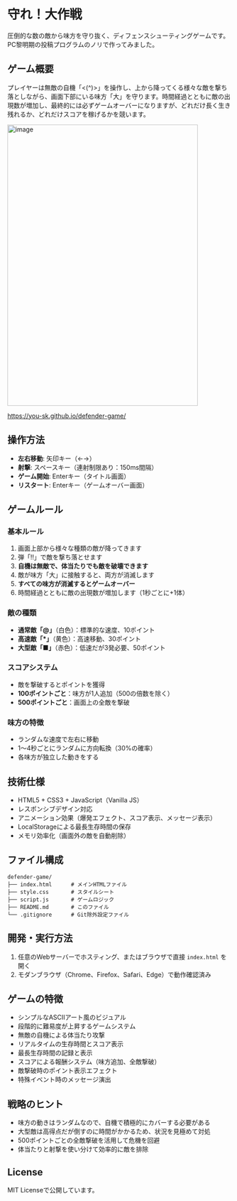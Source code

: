 # 守れ！大作戦

圧倒的な数の敵から味方を守り抜く、ディフェンスシューティングゲームです。  
PC黎明期の投稿プログラムのノリで作ってみました。

## ゲーム概要

プレイヤーは無敵の自機「<(^)>」を操作し、上から降ってくる様々な敵を撃ち落としながら、画面下部にいる味方「大」を守ります。時間経過とともに敵の出現数が増加し、最終的には必ずゲームオーバーになりますが、どれだけ長く生き残れるか、どれだけスコアを稼げるかを競います。

<img width="429" height="633" alt="image" src="https://github.com/user-attachments/assets/c0cad714-2d0c-4465-b913-a17dd78752b6" />

https://you-sk.github.io/defender-game/

## 操作方法

- **左右移動**: 矢印キー（←→）
- **射撃**: スペースキー（連射制限あり：150ms間隔）
- **ゲーム開始**: Enterキー（タイトル画面）
- **リスタート**: Enterキー（ゲームオーバー画面）

## ゲームルール

### 基本ルール
1. 画面上部から様々な種類の敵が降ってきます
2. 弾「!!」で敵を撃ち落とせます
3. **自機は無敵で、体当たりでも敵を破壊できます**
4. 敵が味方「大」に接触すると、両方が消滅します
5. **すべての味方が消滅するとゲームオーバー**
6. 時間経過とともに敵の出現数が増加します（1秒ごとに+1体）

### 敵の種類
- **通常敵「@」**（白色）：標準的な速度、10ポイント
- **高速敵「*」**（黄色）：高速移動、30ポイント
- **大型敵「■」**（赤色）：低速だが3発必要、50ポイント

### スコアシステム
- 敵を撃破するとポイントを獲得
- **100ポイントごと**：味方が1人追加（500の倍数を除く）
- **500ポイントごと**：画面上の全敵を撃破

### 味方の特徴
- ランダムな速度で左右に移動
- 1〜4秒ごとにランダムに方向転換（30%の確率）
- 各味方が独立した動きをする

## 技術仕様

- HTML5 + CSS3 + JavaScript（Vanilla JS）
- レスポンシブデザイン対応
- アニメーション効果（爆発エフェクト、スコア表示、メッセージ表示）
- LocalStorageによる最長生存時間の保存
- メモリ効率化（画面外の敵を自動削除）

## ファイル構成

```
defender-game/
├── index.html      # メインHTMLファイル
├── style.css       # スタイルシート
├── script.js       # ゲームロジック
├── README.md       # このファイル
└── .gitignore      # Git除外設定ファイル
```

## 開発・実行方法

1. 任意のWebサーバーでホスティング、またはブラウザで直接 `index.html` を開く
2. モダンブラウザ（Chrome、Firefox、Safari、Edge）で動作確認済み

## ゲームの特徴

- シンプルなASCIIアート風のビジュアル
- 段階的に難易度が上昇するゲームシステム
- 無敵の自機による体当たり攻撃
- リアルタイムの生存時間とスコア表示
- 最長生存時間の記録と表示
- スコアによる報酬システム（味方追加、全敵撃破）
- 敵撃破時のポイント表示エフェクト
- 特殊イベント時のメッセージ演出

## 戦略のヒント

- 味方の動きはランダムなので、自機で積極的にカバーする必要がある
- 大型敵は高得点だが倒すのに時間がかかるため、状況を見極めて対処
- 500ポイントごとの全敵撃破を活用して危機を回避
- 体当たりと射撃を使い分けて効率的に敵を排除

## License

MIT Licenseで公開しています。
